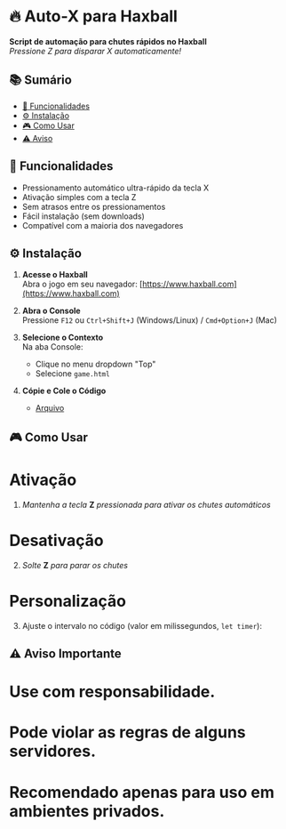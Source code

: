 # 🔥 Auto-X para Haxball

**Script de automação para chutes rápidos no Haxball**  
*Pressione Z para disparar X automaticamente!*

## 📚 Sumário
- [🚀 Funcionalidades](#-funcionalidades)
- [⚙️ Instalação](#-instalação)
- [🎮 Como Usar](#-como-usar)
- [⚠️ Aviso](#-aviso-importante)

## 🚀 Funcionalidades
- Pressionamento automático ultra-rápido da tecla X
- Ativação simples com a tecla Z
- Sem atrasos entre os pressionamentos
- Fácil instalação (sem downloads)
- Compatível com a maioria dos navegadores

## ⚙️ Instalação

1. **Acesse o Haxball**  
   Abra o jogo em seu navegador: [https://www.haxball.com](https://www.haxball.com)

2. **Abra o Console**  
   Pressione `F12` ou `Ctrl+Shift+J` (Windows/Linux) / `Cmd+Option+J` (Mac)

3. **Selecione o Contexto**  
   Na aba Console:
   - Clique no menu dropdown "Top"
   - Selecione `game.html`

4. **Cópie e Cole o Código**
   - [Arquivo](https://raw.githubusercontent.com/kauanmity/Haxball-Auto-Script-X/refs/heads/main/index.js) 

## 🎮 Como Usar
# Ativação
1. *Mantenha a tecla* **Z** *pressionada para ativar os chutes automáticos*

# Desativação
2. *Solte* **Z** *para parar os chutes*

# Personalização
3. Ajuste o intervalo no código (valor em milissegundos, `let timer`):

## ⚠️ Aviso Importante
# **Use com responsabilidade.**
# **Pode violar as regras de alguns servidores.**
# **Recomendado apenas para uso em ambientes privados.**
